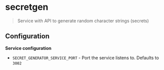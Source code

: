 # secretgen

> Service with API to generate random character strings (secrets)

## Configuration

**Service configuration**

* `SECRET_GENERATOR_SERVICE_PORT` - Port the service listens to. Defaults to `3002`
